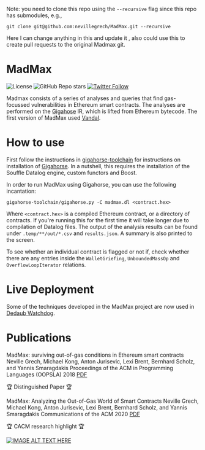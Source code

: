 Note: you need to clone this repo using the `--recursive` flag since this repo has submodules, e.g.,

`git clone git@github.com:nevillegrech/MadMax.git --recursive`

Here I can change anything in this and update it , also could use this to create pull requests to the original Madmax git.

# MadMax 
![License](https://img.shields.io/github/license/nevillegrech/MadMax) ![GitHub Repo stars](https://img.shields.io/github/stars/nevillegrech/MadMax) [![Twitter Follow](https://img.shields.io/twitter/follow/neville_grech.svg?style=social)](https://twitter.com/neville_grech)

Madmax consists of a series of analyses and queries that find gas-focussed vulnerabilities in Ethereum smart contracts. The analyses are performed on the [Gigahose](https://github.com/nevillegrech/gigahorse-toolchain) IR, which is lifted from Ethereum bytecode. The first version of MadMax used [Vandal](https://github.com/usyd-blockchain/vandal).

# How to use
First follow the instructions in [gigahorse-toolchain](gigahorse-toolchain/README.md) for instructions on installation of [Gigahorse](https://github.com/nevillegrech/gigahorse-toolchain). In a nutshell, this requires the installation of the Souffle Datalog engine, custom functors and Boost.

In order to run MadMax using Gigahorse, you can use the following incantation:

`gigahorse-toolchain/gigahorse.py -C madmax.dl <contract.hex>`

Where `<contract.hex>` is a compiled Ethereum contract, or a directory of contracts. If you're running this for the first time it will take longer due to compilation of Datalog files. The output of the analysis results can be found under `.temp/**/out/*.csv` and `results.json`. A summary is also printed to the screen.

To see whether an individual contract is flagged or not if, check whether there are any entries inside the `WalletGriefing`, `UnboundedMassOp` and `OverflowLoopIterator` relations.


# Live Deployment
Some of the techniques developed in the MadMax project are now used in [Dedaub Watchdog](https://dedaub.com/watchdog).

# Publications

MadMax: surviving out-of-gas conditions in Ethereum smart contracts
Neville Grech, Michael Kong, Anton Jurisevic, Lexi Brent, Bernhard Scholz, and Yannis Smaragdakis
Proceedings of the ACM in Programming Languages (OOPSLA) 2018
[PDF](https://www.nevillegrech.com/assets/pdf/madmax-oopsla18.pdf)

🏆 Distinguished Paper 🏆

MadMax: Analyzing the Out-of-Gas World of Smart Contracts
Neville Grech, Michael Kong, Anton Jurisevic, Lexi Brent, Bernhard Scholz, and Yannis Smaragdakis
Communications of the ACM 2020
[PDF](https://www.nevillegrech.com/assets/pdf/madmax-cacm.pdf)

🏆 CACM research highlight 🏆


[![IMAGE ALT TEXT HERE](https://img.youtube.com/vi/LENrSCeoTqg/0.jpg)](https://www.youtube.com/watch?v=LENrSCeoTqg)











